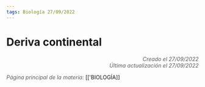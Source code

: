 ```yaml
---
tags: Biología 27/09/2022
---
```


# Deriva continental
<div style="text-align: right; opacity: 0.7; font-style: italic;">Creado el 27/09/2022</div>
<div style="text-align: right; opacity: 0.7; font-style: italic;">Última actualización el 27/09/2022</div>



<span style="opacity: 0.7; font-style: italic;">Página principal de la materia:</span> [['BIOLOGÍA]]